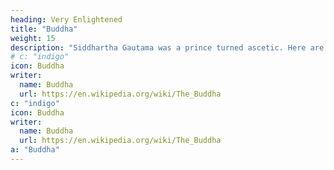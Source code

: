 ```yaml
---
heading: Very Enlightened
title: "Buddha"
weight: 15
description: "Siddhartha Gautama was a prince turned ascetic. Here are discourses from the Tipitaka and other sutras"
# c: "indigo"
icon: Buddha
writer:
  name: Buddha
  url: https://en.wikipedia.org/wiki/The_Buddha
c: "indigo"
icon: Buddha
writer:
  name: Buddha
  url: https://en.wikipedia.org/wiki/The_Buddha
a: "Buddha"
---
```


